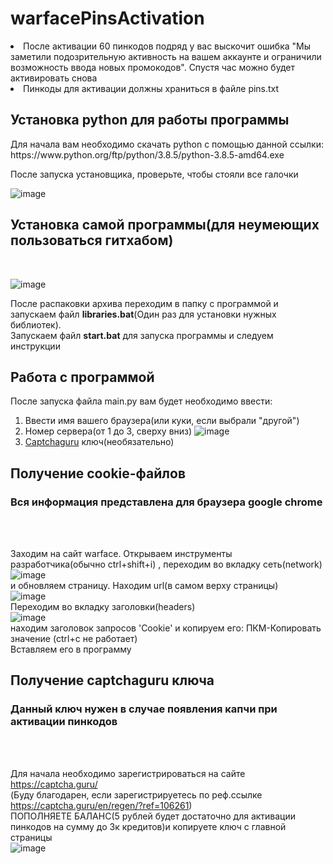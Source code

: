 # warfacePinsActivation

<li>После активации 60 пинкодов подряд у вас выскочит ошибка "Мы заметили подозрительную активность на вашем аккаунте и ограничили возможность ввода новых промокодов". Спустя час можно будет активировать снова</li>
<li>Пинкоды для активации должны храниться в файле pins.txt</li>

<h2>Установка python для работы программы</h2>

<p>Для начала вам необходимо скачать python с помощью данной ссылки: https://www.python.org/ftp/python/3.8.5/python-3.8.5-amd64.exe</p>
После запуска установщика, проверьте, чтобы стояли все галочки

![image](https://user-images.githubusercontent.com/48911064/137741630-949eca39-fc32-4642-b0b5-189c2d05e258.png)

<h2>Установка самой программы(для неумеющих пользоваться гитхабом)</h2>
<br>

![image](https://user-images.githubusercontent.com/48911064/138222470-b3d3dd74-2f3e-4fac-b50d-0dff5f195c0f.png)

После распаковки архива переходим в папку с программой и запускаем файл <strong>libraries.bat</strong>(Один раз для установки нужных библиотек).<br>
Запускаем файл <strong>start.bat</strong> для запуска программы и следуем инструкции

<h2>Работа с программой</h2>
После запуска файла main.py вам будет необходимо ввести:<br>

1. Ввести имя вашего браузера(или куки, если выбрали "другой")
2. Номер сервера(от 1 до 3, сверху вниз) ![image](https://user-images.githubusercontent.com/48911064/137755294-afae7966-47cb-4ced-a254-b0699806a85f.png) 
3. <a href='#captchaguru'>Captchaguru</a> ключ(необязательно) 



<h2 name='cookie'>Получение cookie-файлов</h2>
<h3>Вся информация представлена для браузера google chrome</h3>
<br><br>

Заходим на сайт warface. Открываем инструменты разработчика(обычно ctrl+shift+i)
, переходим во вкладку сеть(network)![image](https://user-images.githubusercontent.com/48911064/137767184-a7a95625-b618-44ee-9cf8-85766db5495c.png)<br> и обновляем страницу. Находим url(в самом верху страницы) 
<br>
![image](https://user-images.githubusercontent.com/48911064/137767648-bec12a09-6a62-4050-a35c-e8f772566a3f.png)
<br>
Переходим во вкладку заголовки(headers)<br>![image](https://user-images.githubusercontent.com/48911064/137769461-7d5242d2-60eb-4496-867a-c687e920be8d.png)<br>
находим заголовок запросов 'Cookie' и копируем его: ПКМ-Копировать значение (ctrl+c не работает)<br>
Вставляем его в программу

<h2 name='captchaguru'>Получение captchaguru ключа</h2>
<h3>Данный ключ нужен в случае появления капчи при активации пинкодов</h3>
<br><br>

Для начала необходимо зарегистрироваться на сайте https://captcha.guru/<br> (Буду благодарен, если зарегистрируетесь по реф.ссылке https://captcha.guru/en/regen/?ref=106261)<br>
ПОПОЛНЯЕТЕ БАЛАНС(5 рублей будет достаточно для активации пинкодов на сумму до 3к кредитов)и копируете ключ с главной страницы<br>
![image](https://user-images.githubusercontent.com/48911064/137770696-696f377a-05cf-4269-b949-c4732f03e714.png)
